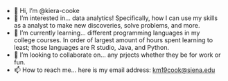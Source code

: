 - 👋 Hi, I’m @kiera-cooke
- 👀 I’m interested in... data analytics! Specifically, how I can use my skills as a analyst to make new discoveries, solve problems, and more.
- 🌱 I’m currently learning... different programming languages in my college courses. In order of largest amount of hours spent learning to least; those languages are R studio, Java, and Python. 
- 💞️ I’m looking to collaborate on... any prjects whether they be for work or fun. 
- 📫 How to reach me... here is my email address: km19cook@siena.edu

<!---
kiera-cooke/kiera-cooke is a ✨ special ✨ repository because its `README.md` (this file) appears on your GitHub profile.
You can click the Preview link to take a look at your changes.
--->

